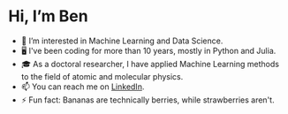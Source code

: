 # Hi, I’m Ben
- 👀 I’m interested in Machine Learning and Data Science.
- :desktop_computer: I've been coding for more than 10 years, mostly in Python and Julia.
- :mortar_board: As a doctoral researcher, I have applied Machine Learning methods to the field of atomic and molecular physics.
- 📫 You can reach me on [LinkedIn](https://www.linkedin.com/in/ben-rabe).
- ⚡ Fun fact: Bananas are technically berries, while strawberries aren't.

<!---
benrabe93/benrabe93 is a ✨ special ✨ repository because its `README.md` (this file) appears on your GitHub profile.
You can click the Preview link to take a look at your changes.
--->
